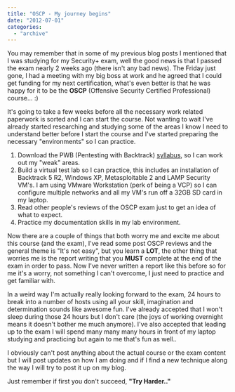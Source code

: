 ```yaml
---
title: "OSCP - My journey begins"
date: "2012-07-01"
categories: 
  - "archive"
---
```


You may remember that in some of my previous blog posts I mentioned that I was studying for my Security+ exam, well the good news is that I passed the exam nearly 2 weeks ago (there isn't any bad news). The Friday just gone, I had a meeting with my big boss at work and he agreed that I could get funding for my next certification, what's even better is that he was happy for it to be the **OSCP** (Offensive Security Certified Professional) course... :)

It's going to take a few weeks before all the necessary work related paperwork is sorted and I can start the course. Not wanting to wait I've already started researching and studying some of the areas I know I need to understand better before I start the course and I've started preparing the necessary "environments" so I can practice.

1. Download the PWB (Pentesting with Backtrack) [syllabus](http://www.offensive-security.com/documentation/penetration-testing-with-backtrack.pdf), so I can work out my "weak" areas.
2. Build a virtual test lab so I can practice, this includes an installation of Backtrack 5 R2, Windows XP, Metasploitable 2 and LAMP Security VM's. I am using VMware Workstation (perk of being a VCP) so I can configure multiple networks and all my VM's run off a 32GB SD card in my laptop.
3. Read other people's reviews of the OSCP exam just to get an idea of what to expect.
4. Practice my documentation skills in my lab environment.

Now there are a couple of things that both worry me and excite me about this course (and the exam), I've read some post OSCP reviews and the general theme is "It's not easy", but you learn a **LOT**, the other thing that worries me is the report writing that you **MUST** complete at the end of the exam in order to pass. Now I've never written a report like this before so for me it's a worry, not something I can't overcome, I just need to practice and get familiar with.

In a weird way I'm actually really looking forward to the exam, 24 hours to break into a number of hosts using all your skill, imagination and determination sounds like awesome fun. I've already accepted that I won't sleep during those 24 hours but I don't care (the joys of working overnight means it doesn't bother me much anymore). I've also accepted that leading up to the exam I will spend many many many hours in front of my laptop studying and practicing but again to me that's fun as well..

I obviously can't post anything about the actual course or the exam content but I will post updates on how I am doing and if I find a new technique along the way I will try to post it up on my blog.

Just remember if first you don't succeed, **"Try Harder.."**
